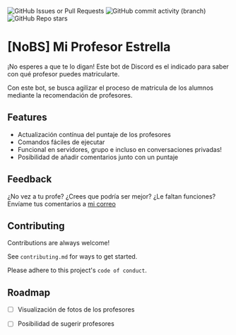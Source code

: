 ![GitHub Issues or Pull Requests](https://img.shields.io/github/issues-raw/Shoclo-Solutions/nobs-ProfesorEstrella)
![GitHub commit activity (branch)](https://img.shields.io/github/commit-activity/w/Shoclo-Solutions/nobs-ProfesorEstrella/main)
![GitHub Repo stars](https://img.shields.io/github/stars/Shoclo-Solutions/nobs-ProfesorEstrella)

# [NoBS] Mi Profesor Estrella

¡No esperes a que te lo digan! Este bot de Discord es el indicado para saber con qué profesor puedes matricularte.

Con este bot, se busca agilizar el proceso de matricula de los alumnos mediante la recomendación de profesores.

## Features

- Actualización contínua del puntaje de los profesores
- Comandos fáciles de ejecutar
- Funcional en servidores, grupo e incluso en conversaciones privadas!
- Posibilidad de añadir comentarios junto con un puntaje

## Feedback

¿No vez a tu profe? ¿Crees que podría ser mejor? ¿Le faltan funciones? Envíame tus comentarios a [mi correo](mailto:fallaangello@gmail.com)

## Contributing

Contributions are always welcome!

See `contributing.md` for ways to get started.

Please adhere to this project's `code of conduct`.

## Roadmap

- [ ] Visualización de fotos de los profesores

- [ ] Posibilidad de sugerir profesores
